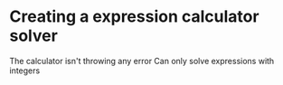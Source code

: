 # Creating a expression calculator solver
The calculator isn't throwing any error
Can only solve expressions with integers
